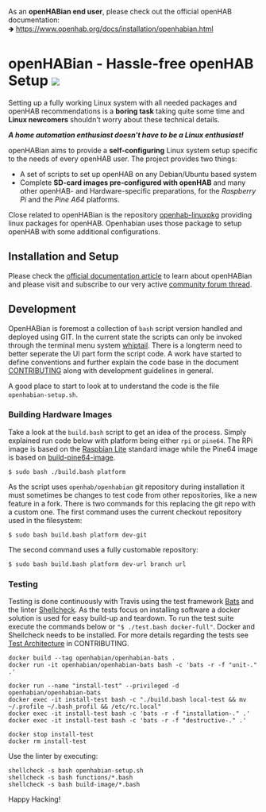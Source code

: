 ﻿As an **openHABian end user**, please check out the official openHAB documentation:  
🡺 https://www.openhab.org/docs/installation/openhabian.html

# openHABian - Hassle-free openHAB Setup [![](https://travis-ci.org/openhab/openhabian.svg?branch=master)](https://travis-ci.org/openhab/openhabian)

Setting up a fully working Linux system with all needed packages and openHAB recommendations is a **boring task** taking quite some time and **Linux newcomers** shouldn't worry about these technical details.

***A home automation enthusiast doesn't have to be a Linux enthusiast!***

openHABian aims to provide a **self-configuring** Linux system setup specific to the needs of every openHAB user.
The project provides two things:

* A set of scripts to set up openHAB on any Debian/Ubuntu based system
* Complete **SD-card images pre-configured with openHAB** and many other openHAB- and Hardware-specific preparations, for the *Raspberry Pi* and the *Pine A64* platforms.

Close related to openHABian is the repository [openhab-linuxpkg](https://github.com/openhab/openhab-linuxpkg) providing linux packages for openHAB. Openhabian uses those package to setup openHAB with some additional configurations.

## Installation and Setup

Please check the [official documentation article](https://www.openhab.org/docs/installation/openhabian.html) to learn about openHABian and please visit and subscribe to our very active [community forum thread](https://community.openhab.org/t/13379).


## Development

OpenHABian is foremost a collection of `bash` script version handled and deployed using GIT. In the current state the scripts can only be invoked through the terminal menu system [whiptail](https://en.wikibooks.org/wiki/Bash_Shell_Scripting/Whiptail). There is a longterm need to better seperate the UI part form the script code. A work have started to define conventions and further explain the code base in the document [CONTRIBUTING](CONTRIBUTING.md) along with development guidelines in general.

A good place to start to look at to understand the code is the file `openhabian-setup.sh`.

### Building Hardware Images
Take a look at the `build.bash` script to get an idea of the process. 
Simply explained run code below with platform being either `rpi` or `pine64`. The RPi image is based on the [Raspbian Lite](https://www.raspberrypi.org/downloads/raspbian) standard image while the Pine64 image is based on [build-pine64-image](https://github.com/longsleep/build-pine64-image).
```
$ sudo bash ./build.bash platform
```
As the script uses `openhab/openhabian` git repository during installation it must sometimes be changes to test code from other repositories, like a new feature in a fork. There is two commands for this replacing the git repo with a custom one. The first command uses the current checkout repository used in the filesystem:
```
$ sudo bash build.bash platform dev-git
```
The second command uses a fully customable repository:
```
$ sudo bash build.bash platform dev-url branch url
```

### Testing
Testing is done continuously with Travis using the test framework [Bats](https://github.com/bats-core/bats-core) and the linter [Shellcheck](https://www.shellcheck.net/).  As the tests focus on installing software a docker solution is used for easy build-up and teardown. To run the test suite execute the commands below or `"$ ./test.bash docker-full"`. Docker and Shellcheck needs to be installed. For more details regarding the tests see [Test Architecture](https://github.com/openhab/openhabian/blob/master/CONTRIBUTING.md#test-architecture) in CONTRIBUTING.

```
docker build --tag openhabian/openhabian-bats .
docker run -it openhabian/openhabian-bats bash -c 'bats -r -f "unit-." .'

docker run --name "install-test" --privileged -d openhabian/openhabian-bats
docker exec -it install-test bash -c "./build.bash local-test && mv ~/.profile ~/.bash_profil && /etc/rc.local"                                                
docker exec -it install-test bash -c 'bats -r -f "installation-." .'
docker exec -it install-test bash -c 'bats -r -f "destructive-." .'

docker stop install-test
docker rm install-test
```
Use the linter by executing:
```
shellcheck -s bash openhabian-setup.sh
shellcheck -s bash functions/*.bash
shellcheck -s bash build-image/*.bash
```


Happy Hacking!
